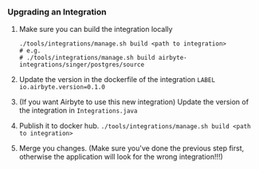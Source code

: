 ### Upgrading an Integration
1. Make sure you can build the integration locally

    ```
    ./tools/integrations/manage.sh build <path to integration>
    # e.g.
    # ./tools/integrations/manage.sh build airbyte-integrations/singer/postgres/source
    ```
1. Update the version in the dockerfile of the integration `LABEL io.airbyte.version=0.1.0`
1. (If you want Airbyte to use this new integration) Update the version of the integration in `Integrations.java`
1. Publish it to docker hub. `./tools/integrations/manage.sh build <path to integration>`
1. Merge you changes. (Make sure you've done the previous step first, otherwise the application will look for the wrong integration!!!)
